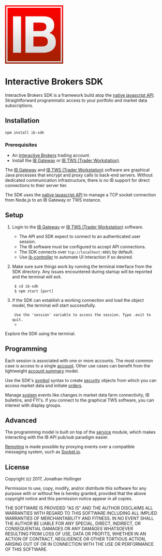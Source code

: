 [![Logo](./ib-logo.png)](http://interactivebrokers.com/)

# Interactive Brokers SDK

Interactive Brokers SDK is a framework build atop the [native javascript API](https://github.com/pilwon/node-ib).  Straightforward programmatic access to your portfolio and market data subscriptions.

## Installation

    npm install ib-sdk

### Prerequisites

* An [Interactive Brokers](https://www.interactivebrokers.com/) trading account.
* Install the [IB Gateway](http://interactivebrokers.github.io) or [IB TWS (Trader Workstation)](https://www.interactivebrokers.com/en/index.php?f=674&ns=T).

The [IB Gateway](http://interactivebrokers.github.io) and [IB TWS (Trader Workstation)](https://www.interactivebrokers.com/en/index.php?f=674&ns=T) software are graphical Java processes that encrypt and proxy calls to back-end servers.  Without dedicated communication infrastructure, there is no IB support for direct connections to their server tier.

The SDK uses the [native javascript API](https://github.com/pilwon/node-ib) to manage a TCP socket connection from Node.js to an IB Gateway or TWS instance.

## Setup

1. Login to the [IB Gateway](http://interactivebrokers.github.io) or [IB TWS (Trader Workstation)](https://www.interactivebrokers.com/en/index.php?f=674&ns=T) software.
    * The API and SDK expect to connect to an authenticated user session.
    * The IB software must be configured to accept API connections.
    * The SDK connects over `tcp://localhost:4001` by default.
    * Use [ib-controller](https://github.com/ib-controller/ib-controller/releases) to automate UI interaction if so desired.
2. Make sure sure things work by running the terminal interface from the SDK directory.  Any issues encountered during startup will be reported and the terminal will exit.

        $ cd ib-sdk
        $ npm start [port]
    
3. If the SDK can establish a working connection and load the object model, the terminal will start successfully.

        Use the 'session' variable to access the session. Type .exit to quit.
        > 

Explore the SDK using the terminal.

## Programming

Each session is associated with one or more accounts.  The most common case is access to a single [account](./examples/account.js).  Other use cases can benefit from the lightweight [account summary](./examples/summary.js) model.

Use the SDK's [symbol](./docs/symbols.md) syntax to create [security](./examples/security.js) objects from which you can access market data and initiate [orders](./docs/orders.md).

Manage [system](./examples/system.js) events like changes in market data farm connectivity, IB bulletins, and FYI's.  If you connect to the graphical TWS software, you can interest with display groups.

## Advanced

The programming model is built on top of the [service](./docs/service.md) module, which makes interacting with the IB API pub/sub paradigm easier.

[Remoting](./docs/remoting.md) is made possible by proxying events over a compatible messaging system, such as [Socket.io](https://socket.io).

## License

Copyright (c) 2017, Jonathan Hollinger

Permission to use, copy, modify, and/or distribute this software for any purpose with or without fee is hereby granted, provided that the above copyright notice and this permission notice appear in all copies.

THE SOFTWARE IS PROVIDED "AS IS" AND THE AUTHOR DISCLAIMS ALL WARRANTIES WITH REGARD TO THIS SOFTWARE INCLUDING ALL IMPLIED WARRANTIES OF MERCHANTABILITY AND FITNESS. IN NO EVENT SHALL THE AUTHOR BE LIABLE FOR ANY SPECIAL, DIRECT, INDIRECT, OR CONSEQUENTIAL DAMAGES OR ANY DAMAGES WHATSOEVER RESULTING FROM LOSS OF USE, DATA OR PROFITS, WHETHER IN AN ACTION OF CONTRACT, NEGLIGENCE OR OTHER TORTIOUS ACTION, ARISING OUT OF OR IN CONNECTION WITH THE USE OR PERFORMANCE OF THIS SOFTWARE.